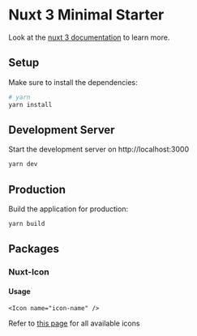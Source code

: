 # Nuxt 3 Minimal Starter

Look at the [nuxt 3 documentation](https://v3.nuxtjs.org) to learn more.

## Setup

Make sure to install the dependencies:

```bash
# yarn
yarn install
```

## Development Server

Start the development server on http://localhost:3000

```bash
yarn dev
```

## Production

Build the application for production:

```bash
yarn build
```

## Packages

### Nuxt-Icon
#### Usage
```
<Icon name="icon-name" />
```
Refer to [this page](https://icones.js.org/) for all available icons
